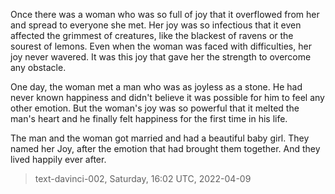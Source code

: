 

Once there was a woman who was so full of joy that it overflowed from her and spread to everyone she met. Her joy was so infectious that it even affected the grimmest of creatures, like the blackest of ravens or the sourest of lemons. Even when the woman was faced with difficulties, her joy never wavered. It was this joy that gave her the strength to overcome any obstacle.

One day, the woman met a man who was as joyless as a stone. He had never known happiness and didn't believe it was possible for him to feel any other emotion. But the woman's joy was so powerful that it melted the man's heart and he finally felt happiness for the first time in his life.

The man and the woman got married and had a beautiful baby girl. They named her Joy, after the emotion that had brought them together. And they lived happily ever after.

> text-davinci-002, Saturday, 16:02 UTC, 2022-04-09
